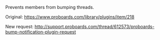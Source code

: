 Prevents members from bumping threads.

Original: https://www.proboards.com/library/plugins/item/218

New request: http://support.proboards.com/thread/612573/proboards-bump-notification-plugin-request